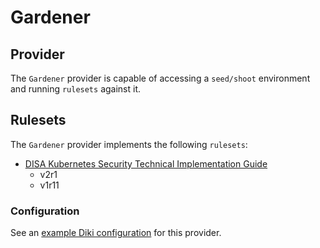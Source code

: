 # Gardener

## Provider

The `Gardener` provider is capable of accessing a `seed/shoot` environment and running `rulesets` against it.

## Rulesets

The `Gardener` provider implements the following `rulesets`:
- [DISA Kubernetes Security Technical Implementation Guide](../rulesets/disa-k8s-stig/disa-k8s-stig.md)
    - v2r1
    - v1r11

### Configuration

See an [example Diki configuration](../../example/config/gardener.yaml) for this provider.